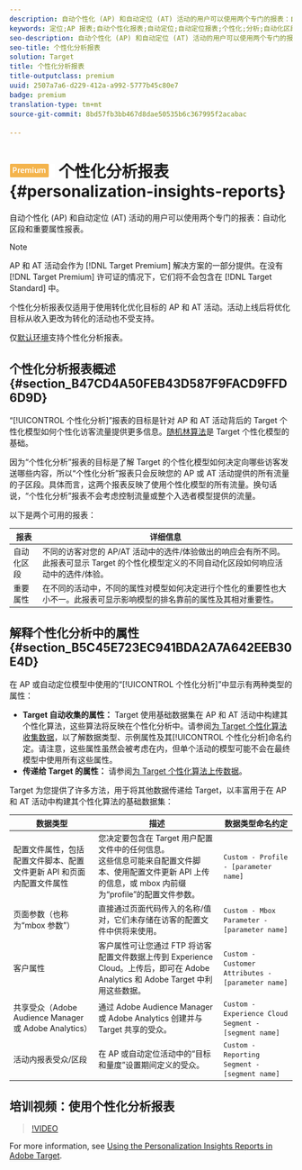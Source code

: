 ```yaml
---
description: 自动个性化 (AP) 和自动定位 (AT) 活动的用户可以使用两个专门的报表：自动化区段和重要属性报表。
keywords: 定位;AP 报表;自动个性化报表;自动定位;自动定位报表;个性化;分析;自动化区段;常见问题解答;常见问题解答;重要属性
seo-description: 自动个性化 (AP) 和自动定位 (AT) 活动的用户可以使用两个专门的报表：自动化区段和重要属性报表。
seo-title: 个性化分析报表
solution: Target
title: 个性化分析报表
title-outputclass: premium
uuid: 2507a7a6-d229-412a-a992-5777b45c80e7
badge: premium
translation-type: tm+mt
source-git-commit: 8bd57fb3bb467d8dae50535b6c367995f2acabac

---
```



# ![PREMIUM](/help/assets/premium.png) 个性化分析报表{#personalization-insights-reports}

自动个性化 (AP) 和自动定位 (AT) 活动的用户可以使用两个专门的报表：自动化区段和重要属性报表。

>[!NOTE]
>
>AP 和 AT 活动会作为 [!DNL Target Premium] 解决方案的一部分提供。在没有 [!DNL Target Premium] 许可证的情况下，它们将不会包含在 [!DNL Target Standard] 中。
>
>个性化分析报表仅适用于使用转化优化目标的 AP 和 AT 活动。活动上线后将优化目标从收入更改为转化的活动也不受支持。
>
>仅[默认环境](../../administrating-target/hosts.md)支持个性化分析报表。

## 个性化分析报表概述 {#section_B47CD4A50FEB43D587F9FACD9FFD6D9D}

“[!UICONTROL 个性化分析]”报表的目标是针对 AP 和 AT 活动背后的 Target 个性化模型如何个性化访客流量提供更多信息。[随机林算法](/help/c-activities/t-automated-personalization/algo-random-forest.md)是 Target 个性化模型的基础。

因为“个性化分析”报表的目标是了解 Target 的个性化模型如何决定向哪些访客发送哪些内容，所以“个性化分析”报表只会反映您的 AP 或 AT 活动提供的所有流量的子区段。具体而言，这两个报表反映了使用个性化模型的所有流量。换句话说，“个性化分析”报表不会考虑控制流量或整个入选者模型提供的流量。

以下是两个可用的报表：

| 报表 | 详细信息 |
|--- |--- |
| 自动化区段 | 不同的访客对您的 AP/AT 活动中的选件/体验做出的响应会有所不同。此报表可显示 Target 的个性化模型定义的不同自动化区段如何响应活动中的选件/体验。 |
| 重要属性 | 在不同的活动中，不同的属性对模型如何决定进行个性化的重要性也大小不一。此报表可显示影响模型的排名靠前的属性及其相对重要性。 |

## 解释个性化分析中的属性 {#section_B5C45E723EC941BDA2A7A642EEB30E4D}

在 AP 或自动定位模型中使用的“[!UICONTROL 个性化分析]”中显示有两种类型的属性：

* **Target 自动收集的属性：** Target 使用基础数据集在 AP 和 AT 活动中构建其个性化算法，这些算法将反映在个性化分析中。请参阅[为 Target 个性化算法收集数据](../../c-activities/t-automated-personalization/ap-data.md#reference_255BD3DE7AD04DC9B766E0BC78961058)，以了解数据类型、示例属性及其[!UICONTROL 个性化分析]命名约定。请注意，这些属性虽然会被考虑在内，但单个活动的模型可能不会在最终模型中使用所有这些属性。
* **传递给 Target 的属性：** 请参阅[为 Target 个性化算法上传数据](../../c-activities/t-automated-personalization/uploading-data-for-the-target-personalization-algorithms.md#concept_85EA505B37E54514A1C8AB91553FEED6)。

Target 为您提供了许多方法，用于将其他数据传递给 Target，以丰富用于在 AP 和 AT 活动中构建其个性化算法的基础数据集：

| 数据类型 | 描述 | 数据类型命名约定 |
|--- |--- |--- |
| 配置文件属性，包括配置文件脚本、配置文件更新 API 和页面内配置文件属性 | 您决定要包含在 Target 用户配置文件中的任何信息。<br>这些信息可能来自配置文件脚本、使用配置文件更新 API 上传的信息，或 mbox 内前缀为“profile”的配置文件参数。 | `Custom - Profile - [parameter name]` |
| 页面参数（也称为“mbox 参数”） | 直接通过页面代码传入的名称/值对，它们未存储在访客的配置文件中供将来使用。 | `Custom - Mbox Parameter - [parameter name]` |
| 客户属性 | 客户属性可让您通过 FTP 将访客配置文件数据上传到 Experience Cloud。上传后，即可在 Adobe Analytics 和 Adobe Target 中利用这些数据。 | `Custom - Customer Attributes - [parameter name]` |
| 共享受众（Adobe Audience Manager 或 Adobe Analytics） | 通过 Adobe Audience Manager 或 Adobe Analytics 创建并与 Target 共享的受众。 | `Custom - Experience Cloud Segment - [segment name]` |
| 活动内报表受众/区段 | 在 AP 或自动定位活动中的“目标和量度”设置期间定义的受众。 | `Custom - Reporting Segment - [segment name]` |

## 培训视频：使用个性化分析报表

>[!VIDEO](https://video.tv.adobe.com/v/25601/?captions=chi_hans)

For more information, see [Using the Personalization Insights Reports in Adobe Target](https://helpx.adobe.com/target/kt/using/personalization-insights-report-feature-video-use.html).
